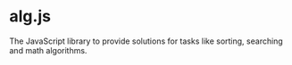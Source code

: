# alg.js
The JavaScript library to provide solutions for tasks like sorting, searching and math algorithms.
